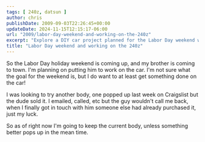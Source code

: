 ```yaml
---
tags: [ 240z, datsun ]
author: chris
publishDate: 2009-09-03T22:26:45+00:00
updateDate: 2024-11-15T12:15:17-06:00
url: "2009/labor-day-weekend-and-working-on-the-240z"
excerpt: "Explore a DIY car project planned for the Labor Day weekend with a dash of humor, sibling bonding, and the hunt for car body parts."
title: "Labor Day weekend and working on the 240z"
---
```


So the Labor Day holiday weekend is coming up, and my brother is coming to town. I'm planning on putting him to work on the car. I'm not sure what the goal for the weekend is, but I do want to at least get something done on the car! 

I was looking to try another body, one popped up last week on Craigslist but the dude sold it. I emailed, called, etc but the guy wouldn't call me back, when I finally got in touch with him someone else had already purchased it, just my luck. 

So as of right now I'm going to keep the current body, unless something better pops up in the mean time.

